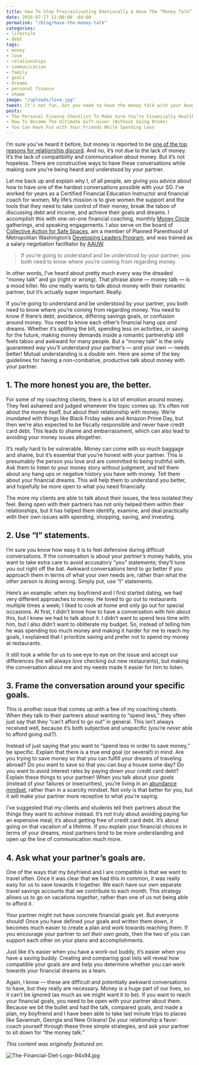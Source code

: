 ```yaml
---
title: How To Stop Procrastinating Emotionally & Have The “Money Talk” With Your S.O.
date: 2016-07-27 11:00:00 -04:00
permalink: "/blog/have-the-money-talk"
categories:
- lifestyle
- debt
tags:
- money
- love
- relationships
- communication
- family
- goals
- dreams
- personal finance
- shame
image: "/uploads/love.jpg"
tweet: It's not fun, but you need to have the money talk with your beau.
posts:
- The Personal Finance Checklist To Make Sure You’re Financially Healthy
- How To Become The Ultimate Gift-Giver (Without Going Broke)
- You Can Have Fun with Your Friends While Spending Less
---
```


I’m sure you’ve heard it before, but money is reported to be [one of the top reasons for relationship discord](http://www.cnbc.com/2015/02/04/money-is-the-leading-cause-of-stress-in-relationships.html). And no, it’s not due to the lack of money. It’s the lack of compatibility and communication *about* money. But it’s not hopeless. There are constructive ways to have these conversations while making sure you’re being heard and understood by your partner.

Let me back up and explain why I, of all people, am giving you advice about how to have one of the hardest conversations possible with your SO. I’ve worked for years as a Certified Financial Education Instructor and financial coach for women. My life’s mission is to give women the support and the tools that they need to take control of their money, break the taboo of discussing debt and income, and achieve their goals and dreams. I accomplish this with one-on-one financial coaching, monthly [Money Circle](/moneycircle) gatherings, and speaking engagements. I also serve on the board of [Collective Action for Safe Spaces](http://www.collectiveactiondc.org/), am a member of Planned Parenthood of Metropolitan Washington’s [Developing Leaders Program](https://www.plannedparenthood.org/planned-parenthood-metropolitan-washington-dc/get-involved-locally/developing-leaders-program), and was trained as a salary negotiation facilitator by [AAUW](http://www.aauw.org/).

> If you’re going to understand and be understood by your partner, you both need to know where you’re coming from regarding money.

In other words, I’ve heard about pretty much every way the dreaded “money talk” and go (right or wrong). That phrase alone — money talk — is a mood killer. No one really wants to talk about money with their romantic partner, but it’s actually super important. Really.

If you’re going to understand and be understood by your partner, you both need to know where you’re coming from regarding money. You need to know if there’s debt, avoidance, differing savings goals, or confusion around money. You need to know each other’s financial hang ups *and* dreams. Whether it’s splitting the bill, spending less on activities, or saving for the future, making money demands inside a romantic partnership still feels taboo and awkward for many people. But a “money talk” is the only guaranteed way you’ll understand your partner’s — and your own — needs better! Mutual understanding is a double win. Here are some of the key guidelines for having a non-combative, productive talk about money with your partner.

## 1. The more honest you are, the better.

For some of my coaching clients, there is a lot of emotion around money. They feel ashamed and judged whenever the topic comes up. It’s often not about the money itself, but about their relationship with money. We’re inundated with things like Black Friday sales and Amazon Prime Day, but then we’re also expected to be fiscally responsible and never have credit card debt. This leads to shame and embarrassment, which can also lead to avoiding your money issues altogether.

It’s really hard to be vulnerable. Money can come with so much baggage and shame, but it’s essential that you’re honest with your partner. This is presumably the person you love and are committed to being truthful with. Ask them to listen to your money story without judgment, and tell them about any hang ups or negative history you have with money. Tell them about your financial dreams. This will help them to understand you better, and hopefully be more open to what you need financially.

The more my clients are able to talk about their issues, the less isolated they feel. Being open with their partners has not only helped them within their relationships, but it has helped them identify, examine, and deal practically with their own issues with spending, shopping, saving, and investing.

## 2. Use “I” statements.

I’m sure you know how easy it is to feel defensive during difficult conversations. If the conversation is about your *partner’s* money habits, you want to take extra care to avoid accusatory “you” statements; they’ll tune you out right off the bat. Awkward conversations tend to go better if you approach them in terms of what your *own* needs are, rather than what the *other* person is doing wrong. Simply put, use “I” statements.

Here’s an example: when my boyfriend and I first started dating, we had very different approaches to money. He loved to go out to restaurants multiple times a week; I liked to cook at home and only go out for special occasions. At first, I didn’t know how to have a conversation with him about this, but I knew we had to talk about it. I didn’t want to spend less time with him, but I also didn’t want to obliterate my budget. So, instead of telling him he was spending too much money and making it harder for me to reach my goals, I explained that I prioritize saving and prefer not to spend my money at restaurants.

It still took a while for us to see eye to eye on the issue and accept our differences (he will always *love* checking out new restaurants), but making the conversation about me and my needs made it easier for him to listen.

## 3. Frame the conversation around your specific goals.

This is another issue that comes up with a few of my coaching clients. When they talk to their partners about wanting to “spend less,” they often just say that they “can’t afford to go out” in general. This isn’t always received well, because it’s both subjective and unspecific (you’re *never* able to afford going out?).

Instead of just saying that you want to “spend less in order to save money,” be specific. Explain that there is a true end goal (or several!) in mind. Are you trying to save money so that you can fulfill your dreams of traveling abroad? Do you want to save so that you can buy a house some day? Do you want to avoid interest rates by paying down your credit card debt? Explain these things to your partner! When you talk about your *goals* (instead of your failures or insecurities), you’re living in an [abundance mindset](http://www.wikihow.com/Create-an-Abundance-Mentality), rather than in a scarcity mindset. Not only is that better for you, but it will make your partner more receptive to what you’re saying.

I’ve suggested that my clients and students tell their partners about the things they want to *achieve* instead. It’s not truly about avoiding paying for an expensive meal; it’s about getting free of credit card debt. It’s about going on that vacation of a lifetime. If you explain your financial choices in terms of your dreams, most partners tend to be more understanding and open up the line of communication much more.

## 4. Ask what your partner’s goals are.

One of the ways that my boyfriend and I are compatible is that we want to travel often. Once it was clear that we had this in common, it was really easy for us to save towards it together. We each have our own separate travel savings accounts that we contribute to each month. This strategy allows us to go on vacations *together*, rather than one of us not being able to afford it.

Your partner might not have concrete financial goals yet. But everyone should! Once you have defined your goals and written them down, it becomes much easier to create a plan and work towards reaching them. If you encourage your partner to *set their own goals*, then the two of you can support each other on your plans and accomplishments.

Just like it’s easier when you have a work-out buddy, it’s easier when you have a saving buddy. Creating and comparing goal lists will reveal how compatible your goals are and help you determine whether you can work towards your financial dreams as a team.

Again, I know — these are difficult and potentially awkward conversations to have, but they really are necessary. Money is a huge part of our lives, so it can’t be ignored (as much as we might want it to be). If you want to reach your financial goals, you need to be open with your partner about them. Because we bit the bullet and had the talk, compared goals, and made a plan, my boyfriend and I have been able to take last minute trips to places like Savannah, Georgia and New Orleans! Do your relationship a favor: coach yourself through these three simple strategies, and ask your partner to sit down for “the money talk.”

*This content was originally featured on:*

![The-Financial-Diet-Logo-94x94.jpg](/uploads/The-Financial-Diet-Logo-94x94.jpg)